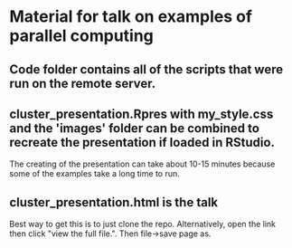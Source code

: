 # Material for talk on examples of parallel computing

## Code folder contains all of the scripts that were run on the remote server.

## cluster_presentation.Rpres with my_style.css and the 'images' folder can be combined to recreate the presentation if loaded in RStudio.
The creating of the presentation can take about 10-15 minutes because some of the examples take a long time to run.

## cluster_presentation.html is the talk
Best way to get this is to just clone the repo. Alternatively, open the link then click "view the full file.". Then file->save page as.